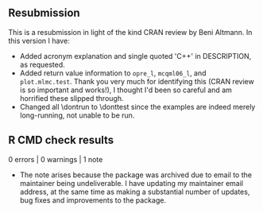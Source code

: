 ## Resubmission

This is a resubmission in light of the kind CRAN review by Beni Altmann.
In this version I have:

* Added acronym explanation and single quoted 'C++' in DESCRIPTION, as requested.
* Added return value information to `opre_l`, `mcqml06_l`, and `plot.mlmc.test`. Thank you very much for identifying this (CRAN review is so important and works!), I thought I'd been so careful and am horrified these slipped through.
* Changed all \dontrun to \donttest since the examples are indeed merely long-running, not unable to be run.


## R CMD check results

0 errors | 0 warnings | 1 note

* The note arises because the package was archived due to email to the maintainer being undeliverable. I have updating my maintainer email address, at the same time as making a substantial number of updates, bug fixes and improvements to the package.
